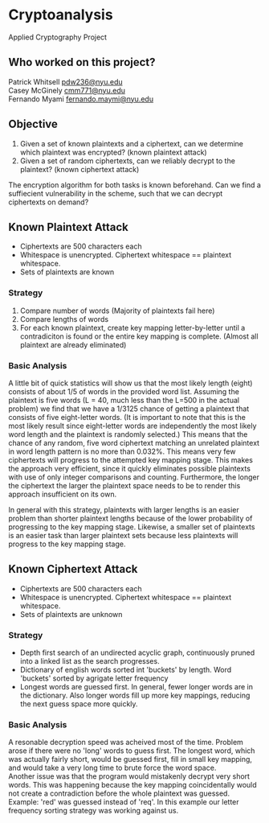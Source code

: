 # Cryptoanalysis
Applied Cryptography Project

## Who worked on this project?

Patrick Whitsell pdw236@nyu.edu <br>
Casey McGinely cmm771@nyu.edu <br>
Fernando Myami fernando.maymi@nyu.edu <br>

## Objective
1. Given a set of known plaintexts and a ciphertext, can we determine which plaintext was encrypted? (known plaintext attack) <br>
2. Given a set of random ciphertexts, can we reliably decrypt to the plaintext? (known ciphertext attack) <br>

The encryption algorithm for both tasks is known beforehand. Can we find a suffiecient vulnerability in the scheme, such that we can decrypt ciphertexts on demand? <br>

## Known Plaintext Attack
+ Ciphertexts are 500 characters each
+ Whitespace is unencrypted. Ciphertext whitespace == plaintext whitespace.
+ Sets of plaintexts are known

### Strategy
1. Compare number of words (Majority of plaintexts fail here)
2. Compare lengths of words 
3. For each known plaintext, create key mapping letter-by-letter until a contradiciton is found or the entire key mapping is complete. (Almost all plaintext are already eliminated)

### Basic Analysis
A little bit of quick statistics will show us that the most likely length (eight) consists of about 1/5 of words in the provided word list.  Assuming the plaintext is five words (L = 40, much less than the L=500 in the actual problem) we find that we have a 1/3125 chance of getting a plaintext that consists of five eight-letter words.  (It is important to note that this is the most likely result since eight-letter words are independently the most likely word length and the plaintext is randomly selected.)  This means that the chance of any random, five word ciphertext matching an unrelated plaintext in word length pattern is no more than 0.032%. This means very few ciphertexts will progress to the attempted key mapping stage. This makes the approach very efficient, since it quickly eliminates possible plaintexts with use of only integer comparisons and counting. Furthermore, the longer the ciphertext the larger the plaintext space needs to be to render this approach insufficient on its own. <br>

In general with this strategy, plaintexts with larger lengths is an easier problem than shorter plaintext lengths because of the lower probability of progressing to the key mapping stage. Likewise, a smaller set of plaintexts is an easier task than larger plaintext sets because less plaintexts will progress to the key mapping stage.<br>      

## Known Ciphertext Attack
+ Ciphertexts are 500 characters each
+ Whitespace is unencrypted. Ciphertext whitespace == plaintext whitespace.
+ Sets of plaintexts are unknown

### Strategy
+ Depth first search of an undirected acyclic graph, continuously pruned into a linked list as the search progresses.
+ Dictionary of english words sorted int 'buckets' by length. Word 'buckets' sorted by agrigate letter frequency
+ Longest words are guessed first. In general, fewer longer words are in the dictionary. Also longer words fill up more key mappings, reducing the next guess space more quickly. 

### Basic Analysis
A resonable decryption speed was acheived most of the time. Problem arose if there were no 'long' words to guess first. The longest word, which was actually fairly short, would be guessed first, fill in small key mapping, and would take a very long time to brute force the word space. <br>
Another issue was that the program would mistakenly decrypt very short words. This was happening because the key mapping coincidentally would not create a contradiction before the whole plaintext was guessed. Example: 'red' was guessed instead of 'req'. In this example our letter frequency sorting strategy was working against us.



